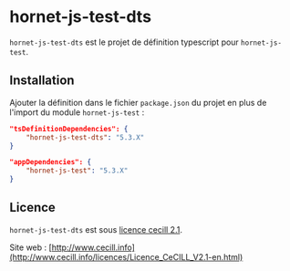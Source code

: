 # hornet-js-test-dts

`hornet-js-test-dts` est le projet de définition typescript pour `hornet-js-test`.


## Installation

Ajouter la définition dans le fichier `package.json` du projet en plus de l'import du module `hornet-js-test` :

```json
"tsDefinitionDependencies": {
    "hornet-js-test-dts": "5.3.X"
}

"appDependencies": {
    "hornet-js-test": "5.3.X"
}
```

## Licence

`hornet-js-test-dts` est sous [licence cecill 2.1](./LICENSE.md).

Site web : [http://www.cecill.info](http://www.cecill.info/licences/Licence_CeCILL_V2.1-en.html)